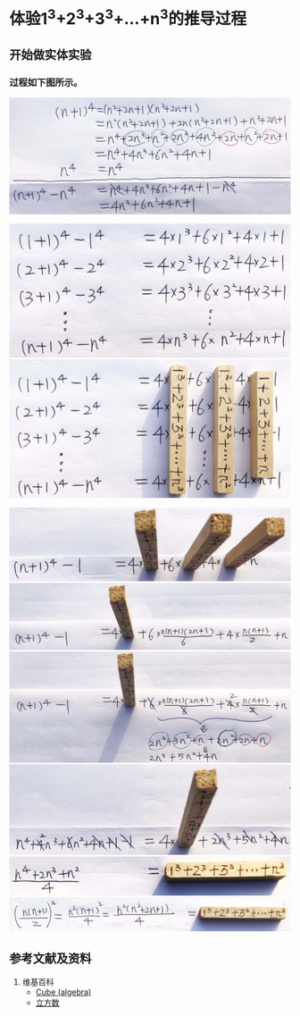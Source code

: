 ﻿# 体验1<sup>3</sup>+2<sup>3</sup>+3<sup>3</sup>+...+n<sup>3</sup>的推导过程

## 开始做实体实验

### 过程如下图所示。

![](/images/数论/推导出数列求和的重要公式/体验自然数3次幂之和的推导过程/1a1.jpg)

![](/images/数论/推导出数列求和的重要公式/体验自然数3次幂之和的推导过程/2a1.jpg)
![](/images/数论/推导出数列求和的重要公式/体验自然数3次幂之和的推导过程/2a2.jpg)

![](/images/数论/推导出数列求和的重要公式/体验自然数3次幂之和的推导过程/3a1.jpg)
![](/images/数论/推导出数列求和的重要公式/体验自然数3次幂之和的推导过程/3a2.jpg)
![](/images/数论/推导出数列求和的重要公式/体验自然数3次幂之和的推导过程/3a3.jpg)
![](/images/数论/推导出数列求和的重要公式/体验自然数3次幂之和的推导过程/3a4.jpg)
![](/images/数论/推导出数列求和的重要公式/体验自然数3次幂之和的推导过程/3a5.jpg)
![](/images/数论/推导出数列求和的重要公式/体验自然数3次幂之和的推导过程/3a6.jpg)

## 参考文献及资料

1. 维基百科
	- [Cube (algebra)](https://en.wikipedia.org/wiki/Cube_(algebra)) 
	- [立方数](https://zh.wikipedia.org/wiki/%E7%AB%8B%E6%96%B9%E6%95%B8) 